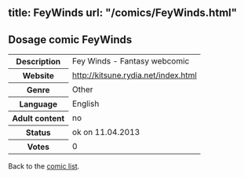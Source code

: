 title: FeyWinds
url: "/comics/FeyWinds.html"
---
Dosage comic FeyWinds
-----------------------------------------

<table class="comicinfo">
<tr>
<th>Description</th><td>Fey Winds - Fantasy webcomic</td>
</tr>
<tr>
<th>Website</th><td><a href="http://kitsune.rydia.net/index.html">http://kitsune.rydia.net/index.html</a></td>
</tr>
<tr>
<th>Genre</th><td>Other</td>
</tr>
<tr>
<th>Language</th><td>English</td>
</tr>
<tr>
<th>Adult content</th><td>no</td>
</tr>
<tr>
<th>Status</th><td>ok on 11.04.2013</td>
</tr>
<tr>
<th>Votes</th><td>0</div></td>
</tr>
</table>

Back to the [comic list](../comic-index.html).
